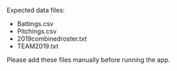 Expected data files:

- Battings.csv
- Pitchings.csv
- 2019combinedroster.txt
- TEAM2019.txt

Please add these files manually before running the app.